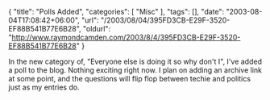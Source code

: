 {
	"title": "Polls Added",
	"categories": [
		"Misc"
	],
	"tags": [],
	"date": "2003-08-04T17:08:42+06:00",
	"url": "/2003/08/04/395FD3CB-E29F-3520-EF88B541B77E6B28",
	"oldurl": "http://www.raymondcamden.com/2003/8/4/395FD3CB-E29F-3520-EF88B541B77E6B28"
}

In the new category of, "Everyone else is doing it so why don't I", I've added a poll to the blog. Nothing exciting right now. I plan on adding an archive link at some point, and the questions will flip flop between techie and politics just as my entries do.